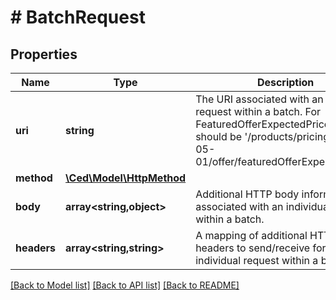 # # BatchRequest

## Properties

Name | Type | Description | Notes
------------ | ------------- | ------------- | -------------
**uri** | **string** | The URI associated with an individual request within a batch. For FeaturedOfferExpectedPrice, this should be &#39;/products/pricing/2022-05-01/offer/featuredOfferExpectedPrice&#39;. |
**method** | [**\Ced\Model\HttpMethod**](HttpMethod.md) |  |
**body** | **array<string,object>** | Additional HTTP body information associated with an individual request within a batch. | [optional]
**headers** | **array<string,string>** | A mapping of additional HTTP headers to send/receive for an individual request within a batch. | [optional]

[[Back to Model list]](../../README.md#models) [[Back to API list]](../../README.md#endpoints) [[Back to README]](../../README.md)
